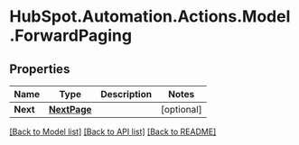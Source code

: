 # HubSpot.Automation.Actions.Model.ForwardPaging

## Properties

Name | Type | Description | Notes
------------ | ------------- | ------------- | -------------
**Next** | [**NextPage**](NextPage.md) |  | [optional] 

[[Back to Model list]](../README.md#documentation-for-models) [[Back to API list]](../README.md#documentation-for-api-endpoints) [[Back to README]](../README.md)

